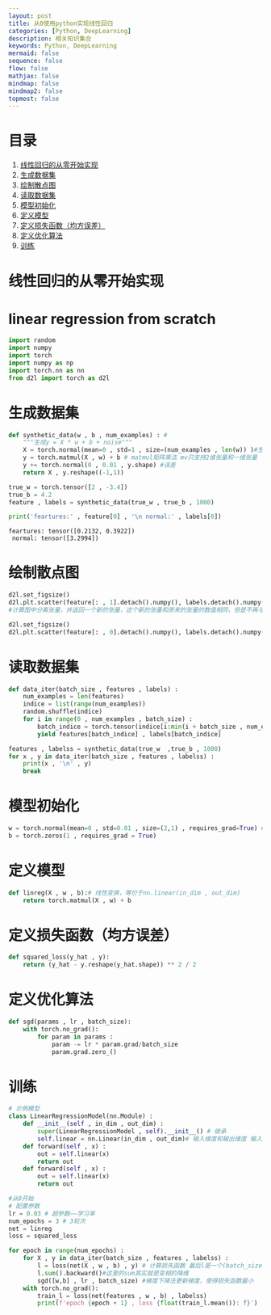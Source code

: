 ```yaml
---
layout: post
title: 从0使用python实现线性回归
categories: [Python, DeepLearning]
description: 相关知识集合
keywords: Python, DeepLearning
mermaid: false  
sequence: false
flow: false
mathjax: false
mindmap: false
mindmap2: false
topmost: false
---
```


# 目录
1. [线性回归的从零开始实现](#线性回归的从零开始实现)
2. [生成数据集](#生成数据集)
3. [绘制散点图](#绘制散点图)
4. [读取数据集](#读取数据集)
5. [模型初始化](#模型初始化)
6. [定义模型](#定义模型)
7. [定义损失函数（均方误差）](#定义损失函数均方误差)
8. [定义优化算法](#定义优化算法)
9. [训练](#训练)

# 线性回归的从零开始实现
# linear regression from scratch


```python
import random
import numpy
import torch
import numpy as np
import torch.nn as nn
from d2l import torch as d2l
```

# 生成数据集


```python
def synthetic_data(w , b , num_examples) : #
    """生成y = X * w + b + noise"""
    X = torch.normal(mean=0 , std=1 , size=(num_examples , len(w)) )#生成正态分布
    y = torch.matmul(X , w) + b # matmul矩阵乘法 mv只支持2维张量和一维张量
    y += torch.normal(0 , 0.01 , y.shape) #误差
    return X , y.reshape((-1,1))
```


```python
true_w = torch.tensor([2 , -3.4])
true_b = 4.2
feature , labels = synthetic_data(true_w , true_b , 1000)
```


```python
print('feartures:' , feature[0] , '\n normal:' , labels[0])
```

    feartures: tensor([0.2132, 0.3922]) 
     normal: tensor([3.2994])
    

# 绘制散点图


```python
d2l.set_figsize()
d2l.plt.scatter(feature[: , 1].detach().numpy(), labels.detach().numpy() , 1)
#计算图中分离张量，并返回一个新的张量，这个新的张量和原来的张量的数值相同，但是不再与计算图相关联，也就是说，这个新的张量不会影响原来张量的梯度计算。
```


```python
d2l.set_figsize()
d2l.plt.scatter(feature[: , 0].detach().numpy(), labels.detach().numpy() , 1)
```

# 读取数据集


```python
def data_iter(batch_size , features , labels) :
    num_examples = len(features)
    indice = list(range(num_examples))
    random.shuffle(indice)
    for i in range(0 , num_examples , batch_size) :
        batch_indice = torch.tensor(indice[i:min(i + batch_size , num_examples)])
        yield features[batch_indice] , labels[batch_indice]
```


```python
features , labelss = synthetic_data(true_w  ,true_b , 1000)
for x , y in data_iter(batch_size , features , labelss) :
    print(x , '\n' , y)
    break

```

# 模型初始化


```python
w = torch.normal(mean=0 , std=0.01 , size=(2,1) , requires_grad=True) #是一个列向量
b = torch.zeros(1 , requires_grad = True)
```

# 定义模型


```python
def linreg(X , w , b):# 线性变换，等价于nn.linear(in_dim , out_dim)
    return torch.matmul(X , w) + b
```

# 定义损失函数（均方误差）


```python
def squared_loss(y_hat , y):
    return (y_hat - y.reshape(y_hat.shape)) ** 2 / 2
```

# 定义优化算法


```python
def sgd(params , lr , batch_size):
    with torch.no_grad():
        for param in params :
            param -= lr * param.grad/batch_size
            param.grad.zero_()
```

# 训练


```python
# 示例模型
class LinearRegressionModel(nn.Module) :
    def __init__(self , in_dim , out_dim) :
        super(LinearRegressionModel , self).__init__() # 继承
        self.linear = nn.Linear(in_dim , out_dim)# 输入维度和输出维度 输入进(batch_size , in_dim )输出(batch_size ,out_dim)
    def forward(self , x) :
        out = self.linear(x)
        return out
    def forward(self , x) :
        out = self.linear(x)
        return out
```


```python
#从0开始
# 配置参数
lr = 0.03 # 超参数——学习率
num_epochs = 3 # 3轮次
net = linreg
loss = squared_loss
```


```python
for epoch in range(num_epochs) :
    for X , y in data_iter(batch_size , features , labelss) :
        l = loss(net(X , w , b) , y) # 计算损失函数 最后l是一个(batch_size , 1)的二维张量， 
        l.sum().backward()#这里的sum其实就是变相的降维
        sgd([w,b] , lr , batch_size) #梯度下降法更新梯度，使得损失函数最小
    with torch.no_grad():
        train_l = loss(net(features , w , b) , labelss)
        print(f'epoch {epoch + 1} , loss {float(train_l.mean()): f}')
```

